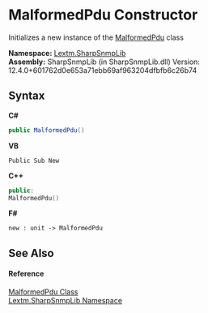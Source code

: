 # MalformedPdu Constructor 
 

Initializes a new instance of the <a href="T_Lextm_SharpSnmpLib_MalformedPdu">MalformedPdu</a> class

**Namespace:**&nbsp;<a href="N_Lextm_SharpSnmpLib">Lextm.SharpSnmpLib</a><br />**Assembly:**&nbsp;SharpSnmpLib (in SharpSnmpLib.dll) Version: 12.4.0+601762d0e653a71ebb69af963204dfbfb6c26b74

## Syntax

**C#**<br />
``` C#
public MalformedPdu()
```

**VB**<br />
``` VB
Public Sub New
```

**C++**<br />
``` C++
public:
MalformedPdu()
```

**F#**<br />
``` F#
new : unit -> MalformedPdu
```


## See Also


#### Reference
<a href="T_Lextm_SharpSnmpLib_MalformedPdu">MalformedPdu Class</a><br /><a href="N_Lextm_SharpSnmpLib">Lextm.SharpSnmpLib Namespace</a><br />